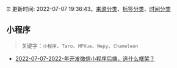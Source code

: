 :alarm_clock: 更新时间: 2022-07-07 19:36:43。[来源分类](../README.md)、[标签分类](../TAGS.md)、[时间分类](../TIMELINE.md)

## 小程序


> 关键字：`小程序`、`Taro`、`MPVue`、`Wepy`、`Chameleon`



- [2022-07-07-2022-年开发微信小程序后端，选什么框架？](https://www.v2ex.com/t/864772) 